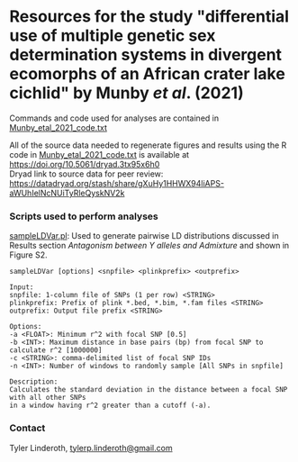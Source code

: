 Resources for the study "differential use of multiple genetic sex determination systems 
in divergent ecomorphs of an African crater lake cichlid" by Munby *et al*. (2021)
=======================================================================================

Commands and code used for analyses are contained in [Munby_etal_2021_code.txt](./Munby_etal_2021_code.txt)
<br>

All of the source data needed to regenerate figures and results using the R code in 
[Munby_etal_2021_code.txt](./Munby_etal_2021_code.txt) is available at <https://doi.org/10.5061/dryad.3tx95x6h0>
<br>
Dryad link to source data for peer review: <https://datadryad.org/stash/share/gXuHy1HHWX94liAPS-aWUhIelNcNUiTyRleQyskNV2k>

### Scripts used to perform analyses

[sampleLDVar.pl](./sampleLDVar.pl): Used to generate pairwise LD distributions discussed in Results section
*Antagonism between Y alleles and Admixture* and shown in Figure S2.
<br>

	sampleLDVar [options] <snpfile> <plinkprefix> <outprefix>
	
	Input:
	snpfile: 1-column file of SNPs (1 per row) <STRING>
	plinkprefix: Prefix of plink *.bed, *.bim, *.fam files <STRING>
	outprefix: Output file prefix <STRING>
	
	Options:
	-a <FLOAT>: Minimum r^2 with focal SNP [0.5]
	-b <INT>: Maximum distance in base pairs (bp) from focal SNP to calculate r^2 [1000000]
	-c <STRING>: comma-delimited list of focal SNP IDs
	-n <INT>: Number of windows to randomly sample [All SNPs in snpfile]
	
	Description:
	Calculates the standard deviation in the distance between a focal SNP with all other SNPs
	in a window having r^2 greater than a cutoff (-a).

### Contact
Tyler Linderoth, tylerp.linderoth@gmail.com
